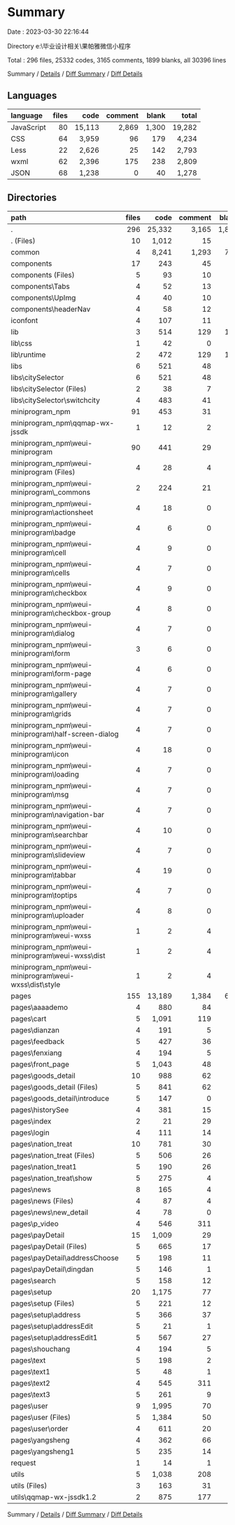 # Summary

Date : 2023-03-30 22:16:44

Directory e:\\毕业设计相关\\果帕雅微信小程序

Total : 296 files,  25332 codes, 3165 comments, 1899 blanks, all 30396 lines

Summary / [Details](details.md) / [Diff Summary](diff.md) / [Diff Details](diff-details.md)

## Languages
| language | files | code | comment | blank | total |
| :--- | ---: | ---: | ---: | ---: | ---: |
| JavaScript | 80 | 15,113 | 2,869 | 1,300 | 19,282 |
| CSS | 64 | 3,959 | 96 | 179 | 4,234 |
| Less | 22 | 2,626 | 25 | 142 | 2,793 |
| wxml | 62 | 2,396 | 175 | 238 | 2,809 |
| JSON | 68 | 1,238 | 0 | 40 | 1,278 |

## Directories
| path | files | code | comment | blank | total |
| :--- | ---: | ---: | ---: | ---: | ---: |
| . | 296 | 25,332 | 3,165 | 1,899 | 30,396 |
| . (Files) | 10 | 1,012 | 15 | 18 | 1,045 |
| common | 4 | 8,241 | 1,293 | 739 | 10,273 |
| components | 17 | 243 | 45 | 35 | 323 |
| components (Files) | 5 | 93 | 10 | 10 | 113 |
| components\\Tabs | 4 | 52 | 13 | 8 | 73 |
| components\\UpImg | 4 | 40 | 10 | 9 | 59 |
| components\\headerNav | 4 | 58 | 12 | 8 | 78 |
| iconfont | 4 | 107 | 11 | 19 | 137 |
| lib | 3 | 514 | 129 | 121 | 764 |
| lib\\css | 1 | 42 | 0 | 11 | 53 |
| lib\\runtime | 2 | 472 | 129 | 110 | 711 |
| libs | 6 | 521 | 48 | 77 | 646 |
| libs\\citySelector | 6 | 521 | 48 | 77 | 646 |
| libs\\citySelector (Files) | 2 | 38 | 7 | 13 | 58 |
| libs\\citySelector\\switchcity | 4 | 483 | 41 | 64 | 588 |
| miniprogram_npm | 91 | 453 | 31 | 96 | 580 |
| miniprogram_npm\\qqmap-wx-jssdk | 1 | 12 | 2 | 0 | 14 |
| miniprogram_npm\\weui-miniprogram | 90 | 441 | 29 | 96 | 566 |
| miniprogram_npm\\weui-miniprogram (Files) | 4 | 28 | 4 | 6 | 38 |
| miniprogram_npm\\weui-miniprogram\\_commons | 2 | 224 | 21 | 0 | 245 |
| miniprogram_npm\\weui-miniprogram\\actionsheet | 4 | 18 | 0 | 4 | 22 |
| miniprogram_npm\\weui-miniprogram\\badge | 4 | 6 | 0 | 5 | 11 |
| miniprogram_npm\\weui-miniprogram\\cell | 4 | 9 | 0 | 4 | 13 |
| miniprogram_npm\\weui-miniprogram\\cells | 4 | 7 | 0 | 4 | 11 |
| miniprogram_npm\\weui-miniprogram\\checkbox | 4 | 9 | 0 | 5 | 14 |
| miniprogram_npm\\weui-miniprogram\\checkbox-group | 4 | 8 | 0 | 5 | 13 |
| miniprogram_npm\\weui-miniprogram\\dialog | 4 | 7 | 0 | 4 | 11 |
| miniprogram_npm\\weui-miniprogram\\form | 3 | 6 | 0 | 2 | 8 |
| miniprogram_npm\\weui-miniprogram\\form-page | 4 | 6 | 0 | 5 | 11 |
| miniprogram_npm\\weui-miniprogram\\gallery | 4 | 7 | 0 | 4 | 11 |
| miniprogram_npm\\weui-miniprogram\\grids | 4 | 7 | 0 | 4 | 11 |
| miniprogram_npm\\weui-miniprogram\\half-screen-dialog | 4 | 7 | 0 | 4 | 11 |
| miniprogram_npm\\weui-miniprogram\\icon | 4 | 18 | 0 | 4 | 22 |
| miniprogram_npm\\weui-miniprogram\\loading | 4 | 7 | 0 | 4 | 11 |
| miniprogram_npm\\weui-miniprogram\\msg | 4 | 7 | 0 | 4 | 11 |
| miniprogram_npm\\weui-miniprogram\\navigation-bar | 4 | 7 | 0 | 4 | 11 |
| miniprogram_npm\\weui-miniprogram\\searchbar | 4 | 10 | 0 | 4 | 14 |
| miniprogram_npm\\weui-miniprogram\\slideview | 4 | 7 | 0 | 4 | 11 |
| miniprogram_npm\\weui-miniprogram\\tabbar | 4 | 19 | 0 | 4 | 23 |
| miniprogram_npm\\weui-miniprogram\\toptips | 4 | 7 | 0 | 4 | 11 |
| miniprogram_npm\\weui-miniprogram\\uploader | 4 | 8 | 0 | 5 | 13 |
| miniprogram_npm\\weui-miniprogram\\weui-wxss | 1 | 2 | 4 | 3 | 9 |
| miniprogram_npm\\weui-miniprogram\\weui-wxss\\dist | 1 | 2 | 4 | 3 | 9 |
| miniprogram_npm\\weui-miniprogram\\weui-wxss\\dist\\style | 1 | 2 | 4 | 3 | 9 |
| pages | 155 | 13,189 | 1,384 | 698 | 15,271 |
| pages\\aaaademo | 4 | 880 | 84 | 10 | 974 |
| pages\\cart | 5 | 1,091 | 119 | 43 | 1,253 |
| pages\\dianzan | 4 | 191 | 5 | 13 | 209 |
| pages\\feedback | 5 | 427 | 36 | 25 | 488 |
| pages\\fenxiang | 4 | 194 | 5 | 10 | 209 |
| pages\\front_page | 5 | 1,043 | 48 | 45 | 1,136 |
| pages\\goods_detail | 10 | 988 | 62 | 44 | 1,094 |
| pages\\goods_detail (Files) | 5 | 841 | 62 | 31 | 934 |
| pages\\goods_detail\\introduce | 5 | 147 | 0 | 13 | 160 |
| pages\\historySee | 4 | 381 | 15 | 15 | 411 |
| pages\\index | 2 | 21 | 29 | 19 | 69 |
| pages\\login | 4 | 111 | 14 | 9 | 134 |
| pages\\nation_treat | 10 | 781 | 30 | 32 | 843 |
| pages\\nation_treat (Files) | 5 | 506 | 26 | 17 | 549 |
| pages\\nation_treat1 | 5 | 190 | 26 | 11 | 227 |
| pages\\nation_treat\\show | 5 | 275 | 4 | 15 | 294 |
| pages\\news | 8 | 165 | 4 | 13 | 182 |
| pages\\news (Files) | 4 | 87 | 4 | 9 | 100 |
| pages\\news\\new_detail | 4 | 78 | 0 | 4 | 82 |
| pages\\p_video | 4 | 546 | 311 | 66 | 923 |
| pages\\payDetail | 15 | 1,009 | 29 | 56 | 1,094 |
| pages\\payDetail (Files) | 5 | 665 | 17 | 36 | 718 |
| pages\\payDetail\\addressChoose | 5 | 198 | 11 | 10 | 219 |
| pages\\payDetail\\dingdan | 5 | 146 | 1 | 10 | 157 |
| pages\\search | 5 | 158 | 12 | 8 | 178 |
| pages\\setup | 20 | 1,175 | 77 | 68 | 1,320 |
| pages\\setup (Files) | 5 | 221 | 12 | 15 | 248 |
| pages\\setup\\address | 5 | 366 | 37 | 26 | 429 |
| pages\\setup\\addressEdit | 5 | 21 | 1 | 13 | 35 |
| pages\\setup\\addressEdit1 | 5 | 567 | 27 | 14 | 608 |
| pages\\shouchang | 4 | 194 | 5 | 10 | 209 |
| pages\\text | 5 | 198 | 2 | 24 | 224 |
| pages\\text1 | 5 | 48 | 1 | 8 | 57 |
| pages\\text2 | 4 | 545 | 311 | 66 | 922 |
| pages\\text3 | 5 | 261 | 9 | 16 | 286 |
| pages\\user | 9 | 1,995 | 70 | 53 | 2,118 |
| pages\\user (Files) | 5 | 1,384 | 50 | 28 | 1,462 |
| pages\\user\\order | 4 | 611 | 20 | 25 | 656 |
| pages\\yangsheng | 4 | 362 | 66 | 23 | 451 |
| pages\\yangsheng1 | 5 | 235 | 14 | 11 | 260 |
| request | 1 | 14 | 1 | 4 | 19 |
| utils | 5 | 1,038 | 208 | 92 | 1,338 |
| utils (Files) | 3 | 163 | 31 | 20 | 214 |
| utils\\qqmap-wx-jssdk1.2 | 2 | 875 | 177 | 72 | 1,124 |

Summary / [Details](details.md) / [Diff Summary](diff.md) / [Diff Details](diff-details.md)